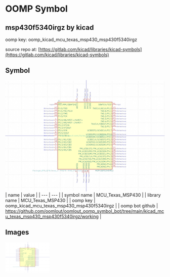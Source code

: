 # OOMP Symbol  
## msp430f5340irgz  by kicad  
  
oomp key: oomp_kicad_mcu_texas_msp430_msp430f5340irgz  
  
source repo at: [https://gitlab.com/kicad/libraries/kicad-symbols](https://gitlab.com/kicad/libraries/kicad-symbols)  
## Symbol  
  
[![working.png](working_600.png)](working.png)  
| name | value | 
| --- | --- | 
| symbol name | MCU_Texas_MSP430 | 
| library name | MCU_Texas_MSP430 | 
| oomp key | oomp_kicad_mcu_texas_msp430_msp430f5340irgz | 
| oomp bot github | https://github.com/oomlout/oomlout_oomp_symbol_bot/tree/main/kicad_mcu_texas_msp430_msp430f5340irgz/working | 
## Images  
  
[![working.png](working_140.png)](working.png)  
